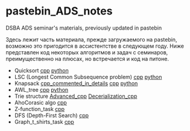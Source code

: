# pastebin_ADS_notes
DSBA ADS seminar's materials, previously updated in pastebin

Здесь лежит часть материала, прежде загружаемого на pastebin, возможно это пригодится в ассистентстве в следующем году. Ниже представлен код некоторых алгоритмов и задач с семинаров, преимущественно на плюсах, но встречается и код на питоне.

- Quicksort [cpp](cppQuicksort.cpp) [python](pythonnQuicksort.py)
- LSC (Longest Common Subsequence problem) [cpp](cppLCS.cpp) [python](pythonLCS.py)
- Knapsack [cpp_commented_in_details](cppKnapsack.cpp) [cpp](cppKnapsackNoComments.cpp) [python](pythonKhanpsack.py)
- AWL_tree [cpp](cppAwlTree.cpp) [python](pythonAwlTree.py)
- Trie structure [Advanced_cpp](cppTrieAdvanced.cpp) [Decerialization_cpp](cppTrieDeserialization.cpp)
- AhoCorasic algo [cpp](cppAhoCorasicTrie.cpp)
- Z-function_task [cpp](cppFindAllOccurences.cpp)
- DFS (Depth-First Search) [cpp](DFS.cpp)
- Graph_t_shirts_task [cpp](T-shirts.cpp)


